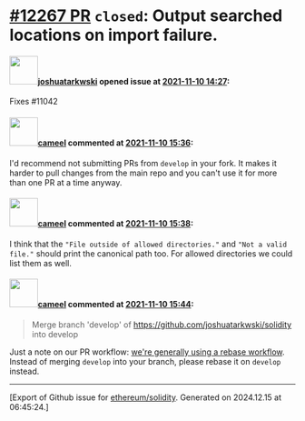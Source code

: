 # [\#12267 PR](https://github.com/ethereum/solidity/pull/12267) `closed`: Output searched locations on import failure.

#### <img src="https://avatars.githubusercontent.com/u/93925488?v=4" width="50">[joshuatarkwski](https://github.com/joshuatarkwski) opened issue at [2021-11-10 14:27](https://github.com/ethereum/solidity/pull/12267):

Fixes #11042

#### <img src="https://avatars.githubusercontent.com/u/137030?v=4" width="50">[cameel](https://github.com/cameel) commented at [2021-11-10 15:36](https://github.com/ethereum/solidity/pull/12267#issuecomment-965420505):

I'd recommend not submitting PRs from `develop` in your fork. It makes it harder to pull changes from the main repo and you can't use it for more than one PR at a time anyway.

#### <img src="https://avatars.githubusercontent.com/u/137030?v=4" width="50">[cameel](https://github.com/cameel) commented at [2021-11-10 15:38](https://github.com/ethereum/solidity/pull/12267#issuecomment-965425573):

I think that the `"File outside of allowed directories."` and `"Not a valid file."` should print the canonical path too. For allowed directories we could list them as well.

#### <img src="https://avatars.githubusercontent.com/u/137030?v=4" width="50">[cameel](https://github.com/cameel) commented at [2021-11-10 15:44](https://github.com/ethereum/solidity/pull/12267#issuecomment-965438798):

> Merge branch 'develop' of https://github.com/joshuatarkwski/solidity into develop

Just a note on our PR workflow: [we're generally using a rebase workflow](https://docs.soliditylang.org/en/latest/contributing.html#workflow-for-pull-requests). Instead of merging `develop` into your branch, please rebase it on `develop` instead.


-------------------------------------------------------------------------------



[Export of Github issue for [ethereum/solidity](https://github.com/ethereum/solidity). Generated on 2024.12.15 at 06:45:24.]
